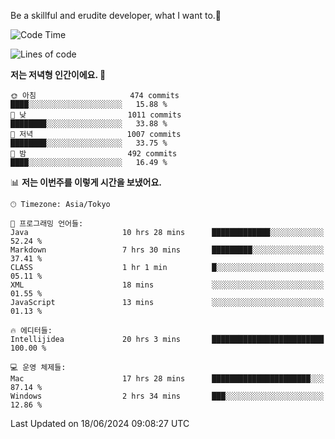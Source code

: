 Be a skillful and erudite developer, what I want to.👶

<!--START_SECTION:waka-->
![Code Time](http://img.shields.io/badge/Code%20Time-894%20hrs%2024%20mins-blue)

![Lines of code](https://img.shields.io/badge/%EC%A0%80%EB%8A%94%20%EC%97%AC%ED%83%9C%EA%B9%8C%EC%A7%80%20-2.3%20million%20%EC%A4%84%EC%9D%98%20%EC%BD%94%EB%93%9C%EB%A5%BC%20%EC%9E%91%EC%84%B1%ED%96%88%EC%96%B4%EC%9A%94.-blue)

**저는 저녁형 인간이에요. 🦉** 

```text
🌞 아침                     474 commits         ████░░░░░░░░░░░░░░░░░░░░░   15.88 % 
🌆 낮　                     1011 commits        ████████░░░░░░░░░░░░░░░░░   33.88 % 
🌃 저녁                     1007 commits        ████████░░░░░░░░░░░░░░░░░   33.75 % 
🌙 밤　                     492 commits         ████░░░░░░░░░░░░░░░░░░░░░   16.49 % 
```


📊 **저는 이번주를 이렇게 시간을 보냈어요.** 

```text
🕑︎ Timezone: Asia/Tokyo

💬 프로그래밍 언어들: 
Java                     10 hrs 28 mins      █████████████░░░░░░░░░░░░   52.24 % 
Markdown                 7 hrs 30 mins       █████████░░░░░░░░░░░░░░░░   37.41 % 
CLASS                    1 hr 1 min          █░░░░░░░░░░░░░░░░░░░░░░░░   05.11 % 
XML                      18 mins             ░░░░░░░░░░░░░░░░░░░░░░░░░   01.55 % 
JavaScript               13 mins             ░░░░░░░░░░░░░░░░░░░░░░░░░   01.13 % 

🔥 에디터들: 
Intellijidea             20 hrs 3 mins       █████████████████████████   100.00 % 

💻 운영 체제들: 
Mac                      17 hrs 28 mins      ██████████████████████░░░   87.14 % 
Windows                  2 hrs 34 mins       ███░░░░░░░░░░░░░░░░░░░░░░   12.86 % 
```


 Last Updated on 18/06/2024 09:08:27 UTC
<!--END_SECTION:waka-->
